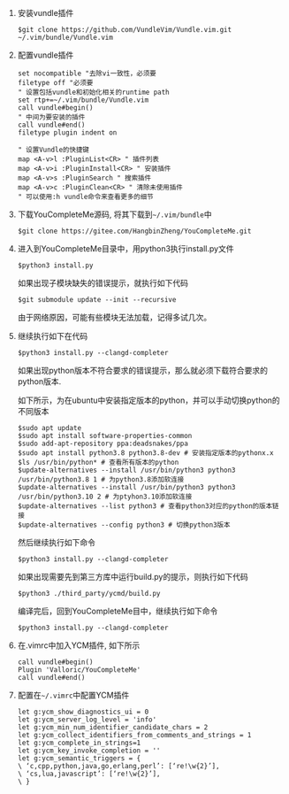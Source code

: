 1. 安装vundle插件

   ```shell
   $git clone https://github.com/VundleVim/Vundle.vim.git ~/.vim/bundle/Vundle.vim
   ```

2. 配置vundle插件

   ```shell
   set nocompatible "去除vi一致性，必须要
   filetype off "必须要
   " 设置包括vundle和初始化相关的runtime path
   set rtp+=~/.vim/bundle/Vundle.vim
   call vundle#begin()
   " 中间为要安装的插件
   call vundle#end()
   filetype plugin indent on
   
   " 设置Vundle的快捷键
   map <A-v>l :PluginList<CR> " 插件列表
   map <A-v>i :PluginInstall<CR> " 安装插件
   map <A-v>s :PluginSearch " 搜索插件
   map <A-v>c :PluginClean<CR> " 清除未使用插件
   " 可以使用:h vundle命令来查看更多的细节
   ```

3. 下载YouCompleteMe源码, 将其下载到`~/.vim/bundle`中

   ```shell
   $git clone https://gitee.com/HangbinZheng/YouCompleteMe.git
   ```

4. 进入到YouCompleteMe目录中，用python3执行install.py文件

   ```
   $python3 install.py
   ```

   如果出现子模块缺失的错误提示，就执行如下代码

   ```shell
   $git submodule update --init --recursive
   ```

   由于网络原因，可能有些模块无法加载，记得多试几次。

5. 继续执行如下在代码

   ```shell
   $python3 install.py --clangd-completer
   ```

   如果出现python版本不符合要求的错误提示，那么就必须下载符合要求的python版本.

   如下所示，为在ubuntu中安装指定版本的python，并可以手动切换python的不同版本

   ```shell
   $sudo apt update
   $sudo apt install software-properties-common
   $sudo add-apt-repository ppa:deadsnakes/ppa
   $sudo apt install python3.8 python3.8-dev # 安装指定版本的pythonx.x
   $ls /usr/bin/python* # 查看所有版本的python
   $update-alternatives --install /usr/bin/python3 python3 /usr/bin/python3.8 1 # 为python3.8添加软连接
   $update-alternatives --install /usr/bin/python3 python3 /usr/bin/python3.10 2 # 为ptyhon3.10添加软连接
   $update-alternatives --list python3 # 查看python3对应的python的版本链接
   $update-alternatives --config python3 # 切换python3版本
   
   ```

   然后继续执行如下命令
   ```shell
   $python3 install.py --clangd-completer
   ```

   如果出现需要先到第三方库中运行build.py的提示，则执行如下代码

   ```shell
   $python3 ./third_party/ycmd/build.py
   ```

   编译完后，回到YouCompleteMe目中，继续执行如下命令

   ```shell
   $python3 install.py --clangd-completer
   ```

6. 在.vimrc中加入YCM插件, 如下所示

   ```shell
   call vundle#begin()
   Plugin 'Valloric/YouCompleteMe'
   call vundle#end()
   ```

7. 配置在`~/.vimrc`中配置YCM插件

   ```shell
   let g:ycm_show_diagnostics_ui = 0
   let g:ycm_server_log_level = 'info'
   let g:ycm_min_num_identifier_candidate_chars = 2
   let g:ycm_collect_identifiers_from_comments_and_strings = 1
   let g:ycm_complete_in_strings=1
   let g:ycm_key_invoke_completion = ''
   let g:ycm_semantic_triggers = {
   \ ‘c,cpp,python,java,go,erlang,perl’: [‘re!\w{2}’],
   \ ‘cs,lua,javascript’: [‘re!\w{2}’],
   \ }
   ```

   

